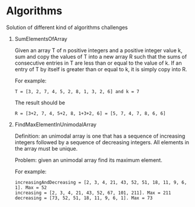 # Algorithms
Solution of different kind of algorithms challenges

1. SumElementsOfArray
   
   Given an array T of n positive integers and a positive integer value k, sum and copy the values of T into a new array R such that the sums of consecutive entries in T are less than or equal to the value of k. If an entry of T by itself is greater than or equal to k, it is simply copy into R.
    
   For example:
    
       T = [3, 2, 7, 4, 5, 2, 8, 1, 3, 2, 6] and k = 7
    
   The result should be 
           
       R = [3+2, 7, 4, 5+2, 8, 1+3+2, 6] = [5, 7, 4, 7, 8, 6, 6]

2. FindMaxElementInUnimodalArray

   Definition: an unimodal array is one that has a sequence of increasing integers followed by a sequence of decreasing integers. All elements in the array must be unique.
   
   Problem: given an unimodal array find its maximum element.
   
   For example:

       increasingAndDecreasing = [2, 3, 4, 21, 43, 52, 51, 18, 11, 9, 6, 1]. Max = 52
       increasing = [2, 3, 4, 21, 43, 52, 67, 101, 211]. Max = 211
       decreasing = [73, 52, 51, 18, 11, 9, 6, 1]. Max = 73
